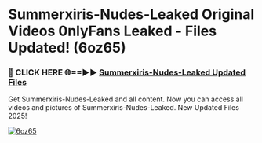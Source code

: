 # Summerxiris-Nudes-Leaked Original Videos 0nlyFans Leaked - Files Updated! (6oz65)

<h3>🔴 CLICK HERE 🌐==►► <a href="https://tinyurl.com/yrmya6cz" rel="nofollow">Summerxiris-Nudes-Leaked Updated Files</a></h3>

Get Summerxiris-Nudes-Leaked and all content. Now you can access all videos and pictures of Summerxiris-Nudes-Leaked. New Updated Files 2025!

[![6oz65](https://i.imgur.com/FMdXYCs.gif)](https://tinyurl.com/yrmya6cz)
